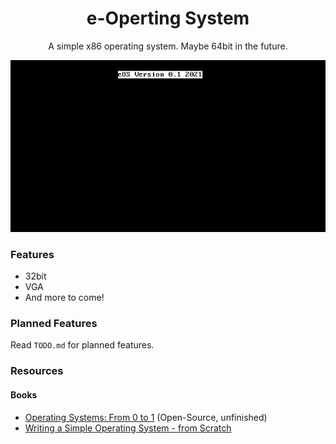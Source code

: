 <h1 align="center">e-Operting System</h1>
<p align="center">A simple x86 operating system. Maybe 64bit in the future.</p>
<p align="center"><img src="preview.png"></p>

### Features
 - 32bit
 - VGA
 - And more to come!

### Planned Features
Read `TODO.md` for planned features.

### Resources
#### Books
 - [Operating Systems: From 0 to 1](https://tuhdo.github.io/os01/) (Open-Source, unfinished)
 - [Writing a Simple Operating System - from Scratch](https://www.cs.bham.ac.uk/~exr/lectures/opsys/10_11/lectures/os-dev.pdf)

